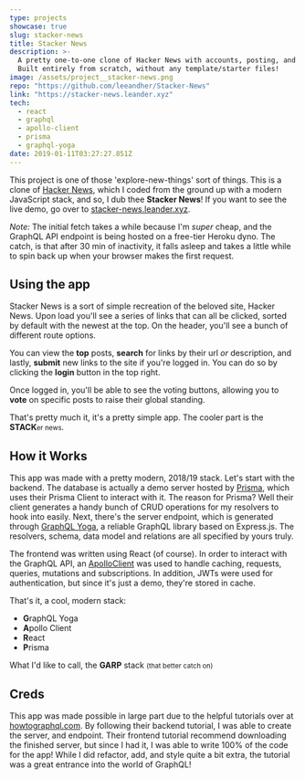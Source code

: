```yaml
---
type: projects
showcase: true
slug: stacker-news
title: Stacker News
description: >-
  A pretty one-to-one clone of Hacker News with accounts, posting, and voting.
  Built entirely from scratch, without any template/starter files!
image: /assets/project__stacker-news.png
repo: "https://github.com/leeandher/Stacker-News"
link: "https://stacker-news.leander.xyz"
tech:
  - react
  - graphql
  - apollo-client
  - prisma
  - graphql-yoga
date: 2019-01-11T03:27:27.851Z
---
```


This project is one of those 'explore-new-things' sort of things. This is a clone of [Hacker News](https://news.ycombinator.com/), which I coded from the ground up with a modern JavaScript stack, and so, I dub thee **Stacker News**! If you want to see the live demo, go over to [stacker-news.leander.xyz](https://stacker-news.leander.xyz).

_Note:_ The initial fetch takes a while because I'm _super_ cheap, and the GraphQL API endpoint is being hosted on a free-tier Heroku dyno. The catch, is that after 30 min of inactivity, it falls asleep and takes a little while to spin back up when your browser makes the first request.

## Using the app

Stacker News is a sort of simple recreation of the beloved site, Hacker News. Upon load you'll see a series of links that can all be clicked, sorted by default with the newest at the top. On the header, you'll see a bunch of different route options.

You can view the **top** posts, **search** for links by their url _or_ description, and lastly, **submit** new links to the site if you're logged in. You can do so by clicking the **login** button in the top right.

Once logged in, you'll be able to see the voting buttons, allowing you to **vote** on specific posts to raise their global standing.

That's pretty much it, it's a pretty simple app. The cooler part is the **STACK**<small>er news</small>.

## How it Works

This app was made with a pretty modern, 2018/19 stack. Let's start with the backend. The database is actually a demo server hosted by [Prisma](https://www.prisma.io/), which uses their Prisma Client to interact with it. The reason for Prisma? Well their client generates a handy bunch of CRUD operations for my resolvers to hook into easily. Next, there's the server endpoint, which is generated through [GraphQL Yoga](https://github.com/prisma/graphql-yoga), a reliable GraphQL library based on
Express.js. The resolvers, schema, data model and relations are all specified by yours truly.

The frontend was written using React (of course). In order to interact with the GraphQL API, an [ApolloClient](https://www.apollographql.com/docs/react/) was used to handle caching, requests, queries, mutations and subscriptions. In addition, JWTs were used for authentication, but since it's just a demo, they're stored in cache.

That's it, a cool, modern stack:

- **G**raphQL Yoga
- **A**pollo Client
- **R**eact
- **P**risma

What I'd like to call, the **GARP** stack <small>(that better catch on)</small>

## Creds

This app was made possible in large part due to the helpful tutorials over at [howtographql.com](https://howtographql.com). By following their backend tutorial, I was able to create the server, and endpoint. Their frontend tutorial recommend downloading the finished server, but since I had it, I was able to write 100% of the code for the app! While I did refactor, add, and style quite a bit extra, the tutorial was a great entrance into the world of GraphQL!
